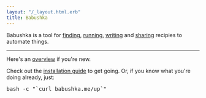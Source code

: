 ```yaml
--- 
layout: "/_layout.html.erb"
title: Babushka
---
```


Babushka is a tool for
[finding](/finding),
[running](/running),
[writing](/writing)
and
[sharing](/sharing)
recipies to automate things.

<hr />

Here's an [overview](/overview) if you're new.

Check out the [installation guide](/installing)
to get going. Or, if you know what you're doing already, just:

<pre id="bootstrap">
bash -c "`curl babushka.me/up`"
</pre>

